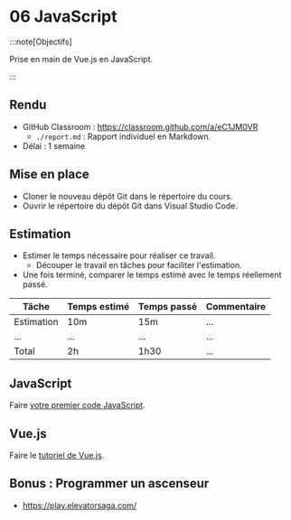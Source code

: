# 06 JavaScript

:::note[Objectifs]

Prise en main de Vue.js en JavaScript.

:::

## Rendu

- GitHub Classroom : https://classroom.github.com/a/eC1JM0VR
  - `./report.md` : Rapport individuel en Markdown.
- Délai : 1 semaine

## Mise en place

- Cloner le nouveau dépôt Git dans le répertoire du cours.
- Ouvrir le répertoire du dépôt Git dans Visual Studio Code.

## Estimation

- Estimer le temps nécessaire pour réaliser ce travail.
  - Découper le travail en tâches pour faciliter l'estimation.
- Une fois terminé, comparer le temps estimé avec le temps réellement passé.

| Tâche      | Temps estimé | Temps passé | Commentaire |
| ---------- | ------------ | ----------- | ----------- |
| Estimation | 10m          | 15m         | ...         |
| ...        | ...          | ...         | ...         |
| Total      | 2h           | 1h30        | ...         |

## JavaScript

Faire [votre premier code JavaScript](https://developer.mozilla.org/fr/docs/Learn/JavaScript/First_steps/A_first_splash).

## Vue.js

Faire le [tutoriel de Vue.js](https://fr.vuejs.org/tutorial/).

## Bonus : Programmer un ascenseur

- https://play.elevatorsaga.com/
